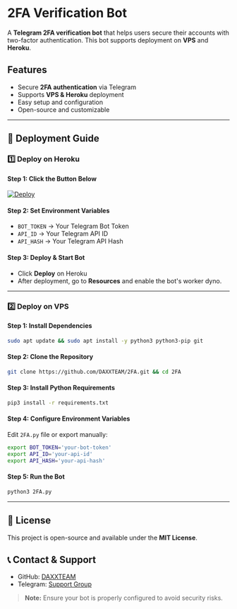 # 2FA Verification Bot

A **Telegram 2FA verification bot** that helps users secure their accounts with two-factor authentication. This bot supports deployment on **VPS** and **Heroku**.

## Features
- Secure **2FA authentication** via Telegram
- Supports **VPS & Heroku** deployment
- Easy setup and configuration
- Open-source and customizable

---

## 🚀 Deployment Guide

### 1️⃣ Deploy on Heroku
#### **Step 1:** Click the Button Below
[![Deploy](https://www.herokucdn.com/deploy/button.svg)](https://heroku.com/deploy?template=https://github.com/DAXXTEAM/2FA)

#### **Step 2:** Set Environment Variables
- `BOT_TOKEN` → Your Telegram Bot Token
- `API_ID` → Your Telegram API ID
- `API_HASH` → Your Telegram API Hash

#### **Step 3:** Deploy & Start Bot
- Click **Deploy** on Heroku
- After deployment, go to **Resources** and enable the bot's worker dyno.

---

### 2️⃣ Deploy on VPS
#### **Step 1:** Install Dependencies
```bash
sudo apt update && sudo apt install -y python3 python3-pip git
```

#### **Step 2:** Clone the Repository
```bash
git clone https://github.com/DAXXTEAM/2FA.git && cd 2FA
```

#### **Step 3:** Install Python Requirements
```bash
pip3 install -r requirements.txt
```

#### **Step 4:** Configure Environment Variables
Edit `2FA.py` file or export manually:
```bash
export BOT_TOKEN='your-bot-token'
export API_ID='your-api-id'
export API_HASH='your-api-hash'
```

#### **Step 5:** Run the Bot
```bash
python3 2FA.py
```

---

## 📜 License
This project is open-source and available under the **MIT License**.

## 📞 Contact & Support
- GitHub: [DAXXTEAM](https://github.com/DAXXTEAM/2FA)
- Telegram: [Support Group](https://t.me/vlubtech)

> **Note:** Ensure your bot is properly configured to avoid security risks.
> 
